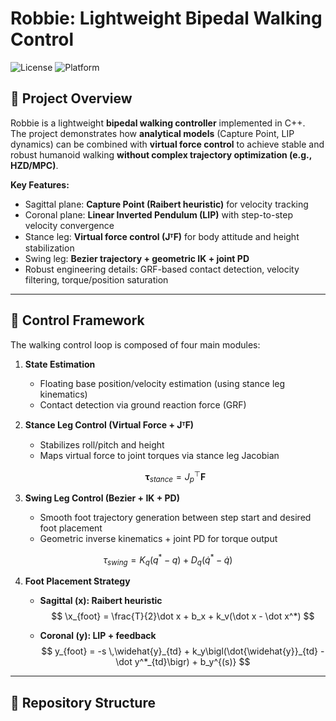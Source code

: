 # Robbie: Lightweight Bipedal Walking Control

![License](https://img.shields.io/badge/license-MIT-blue.svg)
![Platform](https://img.shields.io/badge/platform-MuJoCo%20%7C%20C++-green)

## 📌 Project Overview
Robbie is a lightweight **bipedal walking controller** implemented in C++.  
The project demonstrates how **analytical models** (Capture Point, LIP dynamics) can be combined with **virtual force control** to achieve stable and robust humanoid walking **without complex trajectory optimization (e.g., HZD/MPC)**.

**Key Features:**
- Sagittal plane: **Capture Point (Raibert heuristic)** for velocity tracking
- Coronal plane: **Linear Inverted Pendulum (LIP)** with step-to-step velocity convergence
- Stance leg: **Virtual force control (JᵀF)** for body attitude and height stabilization
- Swing leg: **Bezier trajectory + geometric IK + joint PD**
- Robust engineering details: GRF-based contact detection, velocity filtering, torque/position saturation

---

## 🚀 Control Framework
The walking control loop is composed of four main modules:

1. **State Estimation**  
   - Floating base position/velocity estimation (using stance leg kinematics)  
   - Contact detection via ground reaction force (GRF)  

2. **Stance Leg Control (Virtual Force + JᵀF)**  
   - Stabilizes roll/pitch and height  
   - Maps virtual force to joint torques via stance leg Jacobian  

   $$
   \boldsymbol{\tau}_{stance} = J_p^\top \mathbf{F}
   $$

3. **Swing Leg Control (Bezier + IK + PD)**  
   - Smooth foot trajectory generation between step start and desired foot placement  
   - Geometric inverse kinematics + joint PD for torque output  

  $$
   \tau_{swing} = K_q (q^* - q) + D_q (\dot q^* - \dot q)
  $$


4. **Foot Placement Strategy**  
   - **Sagittal (x): Raibert heuristic**
   $$
   \x_{foot} = \frac{T}{2}\dot x + b_x + k_v(\dot x - \dot x^*)
   $$

   - **Coronal (y): LIP + feedback**
   $$
    y_{foot} = -s \,\widehat{y}_{td} + k_y\bigl(\dot{\widehat{y}}_{td} - \dot y^*_{td}\bigr) + b_y^{(s)}
   $$


---

## 📂 Repository Structure
